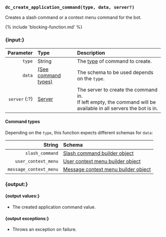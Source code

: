 ### `dc_create_application_command(type, data, server?)`

Creates a slash command or a context menu command for the bot.

{% include 'blocking-function.md' %}


### {input:}

|     Parameter | Type                                  | Description                                                                                                        |
|--------------:|:--------------------------------------|:-------------------------------------------------------------------------------------------------------------------|
|        `type` | String                                | The [type](#command-types) of command to create.                                                                   |
|        `data` | [(See command types)](#command-types) | The schema to be used depends on the `type`.                                                                       |
| `server` {:?} | [Server](/values/server.md)           | The server to create the command in.<br>If left empty, the command will be available in all servers the bot is in. |


#### Command types

Depending on the `type`, this function expects different schemas for `data`:

|                 String | Schema                                                                                   |
|-----------------------:|:-----------------------------------------------------------------------------------------|
|        `slash_command` | [Slash command builder object](/schemas/commands/slash-command-builder.md)               |
|    `user_context_menu` | [User context menu builder object](/schemas/commands/user-context-menu-builder.md)       |
| `message_context_menu` | [Message context menu builder object](/schemas/commands/message-context-menu-builder.md) |


### {output:}

#### {output values:}

* The created application command value.

#### {output exceptions:}

* Throws an exception on failure.